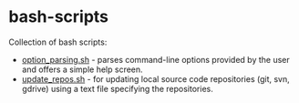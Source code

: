 # bash-scripts
Collection of bash scripts:

* [option_parsing.sh](option_parsing.sh) - parses command-line options 
  provided by the user and offers a simple help screen.
* [update_repos.sh](update_repos.sh) - for updating local source code 
  repositories (git, svn, gdrive) using a text file specifying the 
  repositories.
